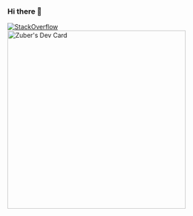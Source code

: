 ### Hi there 👋
<a href="https://stackoverflow.com/users/12768925/blu" target="_blank">
<img alt="StackOverflow"
src="https://stackoverflow-badge.vercel.app/?userID=10249156" />
</a>
<a href="https://app.daily.dev/zuber"><img src="https://api.daily.dev/devcards/5b784ae1b6c54e6ba89e6b7e54126a0e.png?r=f7q" width="400" alt="Zuber's Dev Card"/></a>
<!--
**z-shaikh/z-shaikh** is a ✨ _special_ ✨ repository because its `README.md` (this file) appears on your GitHub profile.

Here are some ideas to get you started:

- 🔭 I’m currently working on ...
- 🌱 I’m currently learning ...
- 👯 I’m looking to collaborate on ...
- 🤔 I’m looking for help with ...
- 💬 Ask me about ...
- 📫 How to reach me: ...
- 😄 Pronouns: ...
- ⚡ Fun fact: ...
-->
